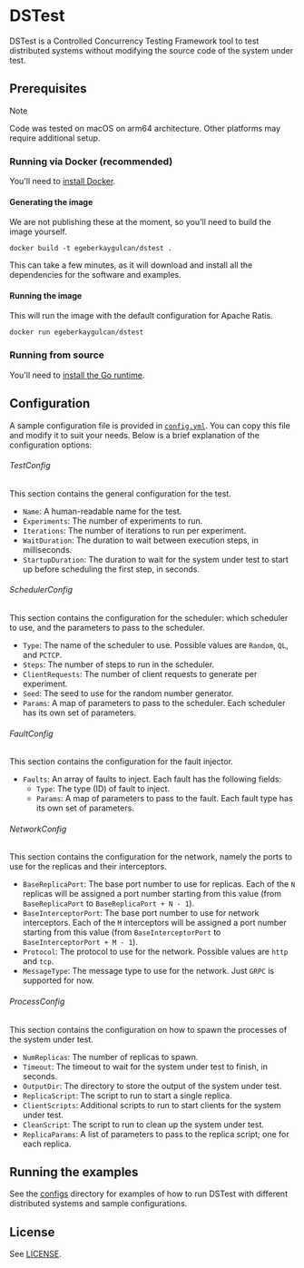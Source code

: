 # DSTest

DSTest is a Controlled Concurrency Testing Framework tool to test distributed systems without modifying the source code of the system under test.

## Prerequisites

> [!NOTE]
> Code was tested on macOS on arm64 architecture. Other platforms may require additional setup.

### Running via Docker (recommended)
You'll need to [install Docker](https://docs.docker.com/get-docker/).

#### Generating the image
We are not publishing these at the moment, so you'll need to build the image yourself.
```shell
docker build -t egeberkaygulcan/dstest .
```
This can take a few minutes, as it will download and install all the dependencies for the software and examples.

#### Running the image
This will run the image with the default configuration for Apache Ratis.
```shell
docker run egeberkaygulcan/dstest
```

### Running from source
You'll need to [install the Go runtime](https://go.dev/doc/install).

## Configuration
A sample configuration file is provided in [`config.yml`](cmd/dstest/config/config.yml).
You can copy this file and modify it to suit your needs.
Below is a brief explanation of the configuration options:

###### TestConfig
This section contains the general configuration for the test.
- `Name`: A human-readable name for the test.
- `Experiments`: The number of experiments to run.
- `Iterations`: The number of iterations to run per experiment.
- `WaitDuration`: The duration to wait between execution steps, in milliseconds.
- `StartupDuration`: The duration to wait for the system under test to start up before scheduling the first step, in seconds.

###### SchedulerConfig
This section contains the configuration for the scheduler: which scheduler to use, and the parameters to pass to the scheduler.
- `Type`: The name of the scheduler to use. Possible values are `Random`, `QL`, and `PCTCP`.
- `Steps`: The number of steps to run in the scheduler.
- `ClientRequests`: The number of client requests to generate per experiment.
- `Seed`: The seed to use for the random number generator.
- `Params`: A map of parameters to pass to the scheduler. Each scheduler has its own set of parameters.

###### FaultConfig
This section contains the configuration for the fault injector.
- `Faults`: An array of faults to inject. Each fault has the following fields:
  - `Type`: The type (ID) of fault to inject.
  - `Params`: A map of parameters to pass to the fault. Each fault type has its own set of parameters.

###### NetworkConfig
This section contains the configuration for the network, namely the ports to use for the replicas and their interceptors.
- `BaseReplicaPort`: The base port number to use for replicas. Each of the `N` replicas will be assigned a port number starting from this value (from `BaseReplicaPort` to `BaseReplicaPort + N - 1`).
- `BaseInterceptorPort`: The base port number to use for network interceptors. Each of the `M` interceptors will be assigned a port number starting from this value (from `BaseInterceptorPort` to `BaseInterceptorPort + M - 1`).
- `Protocol`: The protocol to use for the network. Possible values are `http` and `tcp`.
- `MessageType`: The message type to use for the network. Just `GRPC` is supported for now.

###### ProcessConfig
This section contains the configuration on how to spawn the processes of the system under test.
- `NumReplicas`: The number of replicas to spawn.
- `Timeout`: The timeout to wait for the system under test to finish, in seconds.
- `OutputDir`: The directory to store the output of the system under test.
- `ReplicaScript`: The script to run to start a single replica.
- `ClientScripts`: Additional scripts to run to start clients for the system under test.
- `CleanScript`: The script to run to clean up the system under test.
- `ReplicaParams`: A list of parameters to pass to the replica script; one for each replica.

## Running the examples

See the [configs](configs/README.md) directory for examples of how to run DSTest with different distributed systems and sample configurations.

## License
See [LICENSE](LICENSE.md).
